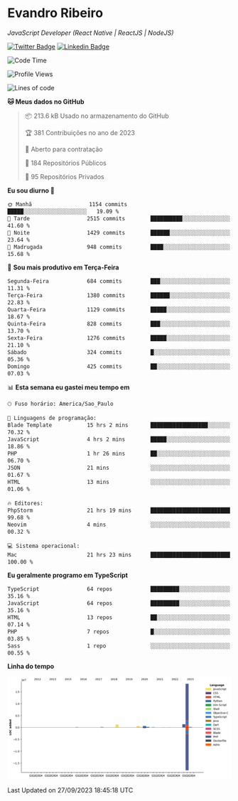 # Evandro **Ribeiro**

*JavaScript Developer (React Native | ReactJS | NodeJS)*

[![Twitter Badge](https://img.shields.io/badge/-@ribeiroevandro-201B2D?style=flat-square&labelColor=201B2D&logo=twitter&logoColor=white&link=https://twitter.com/ribeiroevandro)](https://twitter.com/ribeiroevandro) 
[![Linkedin Badge](https://img.shields.io/badge/-Evandro%20Ribeiro-201B2D?style=flat-square&logo=Linkedin&logoColor=white&link=https://www.linkedin.com/in/ribeiroevandro)](https://www.linkedin.com/in/ribeiroevandro) 


<!--START_SECTION:waka-->
![Code Time](http://img.shields.io/badge/Code%20Time-3%2C425%20hrs%2051%20mins-blue)

![Profile Views](http://img.shields.io/badge/Visualizac%C3%B5es%20do%20perfil-0-blue)

![Lines of code](https://img.shields.io/badge/Desde%20o%20Hello%20World%20eu%20escrevi-23.1%20million%20linhas%20de%20c%C3%B3digo-blue)

**🐱 Meus dados no GitHub** 

> 📦 213.6 kB Usado no armazenamento do GitHub 
 > 
> 🏆 381 Contribuições no ano de 2023
 > 
> 💼 Aberto para contratação
 > 
> 📜 184 Repositórios Públicos 
 > 
> 🔑 95 Repositórios Privados 
 > 
**Eu sou diurno 🐤** 

```text
🌞 Manhã                  1154 commits        █████░░░░░░░░░░░░░░░░░░░░   19.09 % 
🌆 Tarde                  2515 commits        ██████████░░░░░░░░░░░░░░░   41.60 % 
🌃 Noite                  1429 commits        ██████░░░░░░░░░░░░░░░░░░░   23.64 % 
🌙 Madrugada              948 commits         ████░░░░░░░░░░░░░░░░░░░░░   15.68 % 
```
📅 **Sou mais produtivo em Terça-Feira** 

```text
Segunda-Feira            684 commits         ███░░░░░░░░░░░░░░░░░░░░░░   11.31 % 
Terça-Feira              1380 commits        ██████░░░░░░░░░░░░░░░░░░░   22.83 % 
Quarta-Feira             1129 commits        █████░░░░░░░░░░░░░░░░░░░░   18.67 % 
Quinta-Feira             828 commits         ███░░░░░░░░░░░░░░░░░░░░░░   13.70 % 
Sexta-Feira              1276 commits        █████░░░░░░░░░░░░░░░░░░░░   21.10 % 
Sábado                   324 commits         █░░░░░░░░░░░░░░░░░░░░░░░░   05.36 % 
Domingo                  425 commits         ██░░░░░░░░░░░░░░░░░░░░░░░   07.03 % 
```


📊 **Esta semana eu gastei meu tempo em** 

```text
🕑︎ Fuso horário: America/Sao_Paulo

💬 Linguagens de programação: 
Blade Template           15 hrs 2 mins       ██████████████████░░░░░░░   70.32 % 
JavaScript               4 hrs 2 mins        █████░░░░░░░░░░░░░░░░░░░░   18.86 % 
PHP                      1 hr 26 mins        ██░░░░░░░░░░░░░░░░░░░░░░░   06.70 % 
JSON                     21 mins             ░░░░░░░░░░░░░░░░░░░░░░░░░   01.67 % 
HTML                     13 mins             ░░░░░░░░░░░░░░░░░░░░░░░░░   01.06 % 

🔥 Editores: 
PhpStorm                 21 hrs 19 mins      █████████████████████████   99.68 % 
Neovim                   4 mins              ░░░░░░░░░░░░░░░░░░░░░░░░░   00.32 % 

💻 Sistema operacional: 
Mac                      21 hrs 23 mins      █████████████████████████   100.00 % 
```

**Eu geralmente programo em TypeScript** 

```text
TypeScript               64 repos            █████████░░░░░░░░░░░░░░░░   35.16 % 
JavaScript               64 repos            █████████░░░░░░░░░░░░░░░░   35.16 % 
HTML                     13 repos            ██░░░░░░░░░░░░░░░░░░░░░░░   07.14 % 
PHP                      7 repos             █░░░░░░░░░░░░░░░░░░░░░░░░   03.85 % 
Sass                     1 repo              ░░░░░░░░░░░░░░░░░░░░░░░░░   00.55 % 
```



**Linha do tempo**

![Lines of Code chart](https://raw.githubusercontent.com/ribeiroevandro/ribeiroevandro/main/assets/bar_graph.png)


 Last Updated on 27/09/2023 18:45:18 UTC
<!--END_SECTION:waka-->
